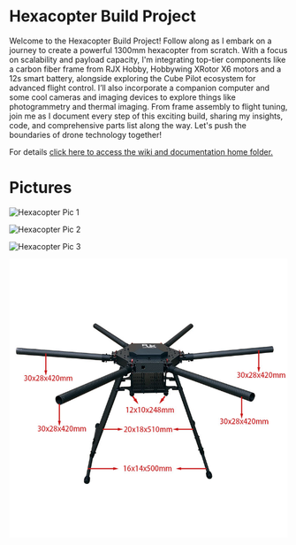 # Hexacopter Build Project
Welcome to the Hexacopter Build Project! Follow along as I embark on a journey to create a powerful 1300mm hexacopter from scratch. With a focus on scalability and payload capacity, I'm integrating top-tier components like a carbon fiber frame from RJX Hobby, Hobbywing XRotor X6 motors and a 12s smart battery, alongside exploring the Cube Pilot ecosystem for advanced flight control. I’ll also incorporate a companion computer and some cool cameras and imaging devices to explore things like photogrammetry and thermal imaging. From frame assembly to flight tuning, join me as I document every step of this exciting build, sharing my insights, code, and comprehensive parts list along the way. Let's push the boundaries of drone technology together!

For details [click here to access the wiki and documentation home folder.](./wiki/Drone-Wiki.md)

# Pictures
![Hexacopter Pic 1](./wiki/.attachments/hexacopter-image1.jpg)

![Hexacopter Pic 2](./wiki/.attachments/hexacopter-image2.jpg)

![Hexacopter Pic 3](./.attachments/hexacopter-image3.jpg)

![Frame](./wiki/01-Frame/images/frame1.jpg)